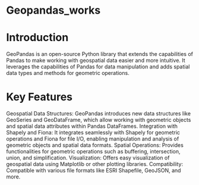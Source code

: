 # Geopandas_works
# Introduction
GeoPandas is an open-source Python library that extends the capabilities of Pandas to make working with geospatial data easier and more intuitive. It leverages the capabilities of Pandas for data manipulation and adds spatial data types and methods for geometric operations.

# Key Features
Geospatial Data Structures: GeoPandas introduces new data structures like GeoSeries and GeoDataFrame, which allow working with geometric objects and spatial data attributes within Pandas DataFrames.
Integration with Shapely and Fiona: It integrates seamlessly with Shapely for geometric operations and Fiona for file I/O, enabling manipulation and analysis of geometric objects and spatial data formats.
Spatial Operations: Provides functionalities for geometric operations such as buffering, intersection, union, and simplification.
Visualization: Offers easy visualization of geospatial data using Matplotlib or other plotting libraries.
Compatibility: Compatible with various file formats like ESRI Shapefile, GeoJSON, and more.
